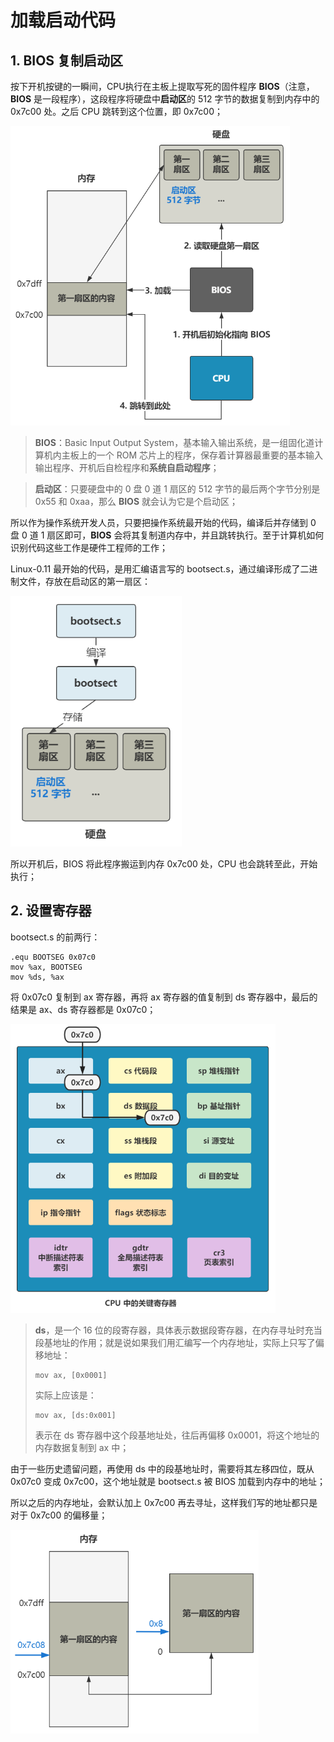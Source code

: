 # 加载启动代码

## 1. BIOS 复制启动区

按下开机按键的一瞬间，CPU执行在主板上提取写死的固件程序 **BIOS**（注意，**BIOS** 是一段程序），这段程序将硬盘中**启动区**的 512 字节的数据复制到内存中的 0x7c00 处。之后 CPU 跳转到这个位置，即 0x7c00；

<img src="./pics/1-最开始的两行代码.assets/640 (2).png" alt="640 (2)" style="zoom: 67%;" />

> **BIOS**：Basic Input Output System，基本输入输出系统，是一组固化道计算机内主板上的一个 ROM 芯片上的程序，保存着计算器最重要的基本输入输出程序、开机后自检程序和**系统自启动程序**；

> **启动区**：只要硬盘中的 0 盘 0 道 1 扇区的 512 字节的最后两个字节分别是 0x55 和 0xaa，那么 **BIOS** 就会认为它是个启动区；

所以作为操作系统开发人员，只要把操作系统最开始的代码，编译后并存储到 0 盘 0 道 1 扇区即可，**BIOS** 会将其复制道内存中，并且跳转执行。至于计算机如何识别代码这些工作是硬件工程师的工作；

Linux-0.11 最开始的代码，是用汇编语言写的 bootsect.s，通过编译形成了二进制文件，存放在启动区的第一扇区：

<img src="./pics/1-最开始的两行代码.assets/640 (1).png" alt="640 (1)" style="zoom:80%;" />

所以开机后，BIOS 将此程序搬运到内存 0x7c00 处，CPU 也会跳转至此，开始执行；



## 2. 设置寄存器

bootsect.s 的前两行：

````assembly
.equ BOOTSEG 0x07c0
mov %ax, BOOTSEG
mov %ds, %ax
````

将 0x07c0 复制到 ax 寄存器，再将 ax 寄存器的值复制到 ds 寄存器中，最后的结果是 ax、ds 寄存器都是 0x07c0；

<img src="./pics/1-最开始的两行代码.assets/640-16606132390681.png" alt="640" style="zoom:67%;" />

> **ds**，是一个 16 位的段寄存器，具体表示数据段寄存器，在内存寻址时充当段基地址的作用；就是说如果我们用汇编写一个内存地址，实际上只写了偏移地址：
>
> ````assembly
> mov ax, [0x0001]
> ````
>
> 实际上应该是：
>
> ````assembly
> mov ax, [ds:0x001]
> ````
>
> 表示在 ds 寄存器中这个段基地址处，往后再偏移 0x0001，将这个地址的内存数据复制到 ax 中；

由于一些历史遗留问题，再使用 ds 中的段基地址时，需要将其左移四位，既从 0x07c0 变成 0x7c00，这个地址就是 bootsect.s 被 BIOS 加载到内存中的地址；

所以之后的内存地址，会默认加上 0x7c00 再去寻址，这样我们写的地址都只是对于 0x7c00 的偏移量；

<img src="./pics/1-最开始的两行代码.assets/640.png" alt="640" style="zoom:67%;" />